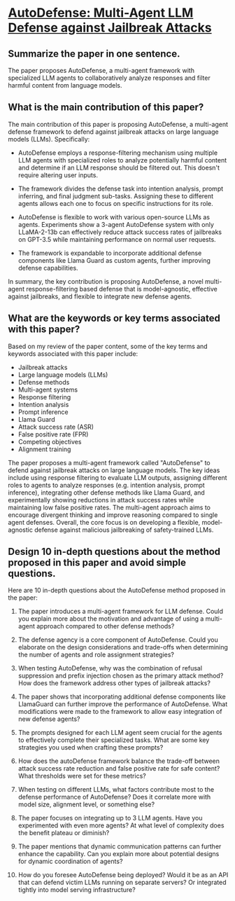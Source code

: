 # [AutoDefense: Multi-Agent LLM Defense against Jailbreak Attacks](https://arxiv.org/abs/2403.04783)

## Summarize the paper in one sentence.

 The paper proposes AutoDefense, a multi-agent framework with specialized LLM agents to collaboratively analyze responses and filter harmful content from language models.


## What is the main contribution of this paper?

 The main contribution of this paper is proposing AutoDefense, a multi-agent defense framework to defend against jailbreak attacks on large language models (LLMs). Specifically:

- AutoDefense employs a response-filtering mechanism using multiple LLM agents with specialized roles to analyze potentially harmful content and determine if an LLM response should be filtered out. This doesn't require altering user inputs.

- The framework divides the defense task into intention analysis, prompt inferring, and final judgment sub-tasks. Assigning these to different agents allows each one to focus on specific instructions for its role. 

- AutoDefense is flexible to work with various open-source LLMs as agents. Experiments show a 3-agent AutoDefense system with only LLaMA-2-13b can effectively reduce attack success rates of jailbreaks on GPT-3.5 while maintaining performance on normal user requests.

- The framework is expandable to incorporate additional defense components like Llama Guard as custom agents, further improving defense capabilities.

In summary, the key contribution is proposing AutoDefense, a novel multi-agent response-filtering based defense that is model-agnostic, effective against jailbreaks, and flexible to integrate new defense agents.


## What are the keywords or key terms associated with this paper?

 Based on my review of the paper content, some of the key terms and keywords associated with this paper include:

- Jailbreak attacks
- Large language models (LLMs) 
- Defense methods
- Multi-agent systems
- Response filtering
- Intention analysis
- Prompt inference
- Llama Guard
- Attack success rate (ASR)
- False positive rate (FPR)
- Competing objectives
- Alignment training

The paper proposes a multi-agent framework called "AutoDefense" to defend against jailbreak attacks on large language models. The key ideas include using response filtering to evaluate LLM outputs, assigning different roles to agents to analyze responses (e.g. intention analysis, prompt inference), integrating other defense methods like Llama Guard, and experimentally showing reductions in attack success rates while maintaining low false positive rates. The multi-agent approach aims to encourage divergent thinking and improve reasoning compared to single agent defenses. Overall, the core focus is on developing a flexible, model-agnostic defense against malicious jailbreaking of safety-trained LLMs.


## Design 10 in-depth questions about the method proposed in this paper and avoid simple questions.

 Here are 10 in-depth questions about the AutoDefense method proposed in the paper:

1. The paper introduces a multi-agent framework for LLM defense. Could you explain more about the motivation and advantage of using a multi-agent approach compared to other defense methods? 

2. The defense agency is a core component of AutoDefense. Could you elaborate on the design considerations and trade-offs when determining the number of agents and role assignment strategies?

3. When testing AutoDefense, why was the combination of refusal suppression and prefix injection chosen as the primary attack method? How does the framework address other types of jailbreak attacks?

4. The paper shows that incorporating additional defense components like LlamaGuard can further improve the performance of AutoDefense. What modifications were made to the framework to allow easy integration of new defense agents?  

5. The prompts designed for each LLM agent seem crucial for the agents to effectively complete their specialized tasks. What are some key strategies you used when crafting these prompts?

6. How does the autoDefense framework balance the trade-off between attack success rate reduction and false positive rate for safe content? What thresholds were set for these metrics?

7. When testing on different LLMs, what factors contribute most to the defense performance of AutoDefense? Does it correlate more with model size, alignment level, or something else?

8. The paper focuses on integrating up to 3 LLM agents. Have you experimented with even more agents? At what level of complexity does the benefit plateau or diminish?  

9. The paper mentions that dynamic communication patterns can further enhance the capability. Can you explain more about potential designs for dynamic coordination of agents?

10. How do you foresee AutoDefense being deployed? Would it be as an API that can defend victim LLMs running on separate servers? Or integrated tightly into model serving infrastructure?
